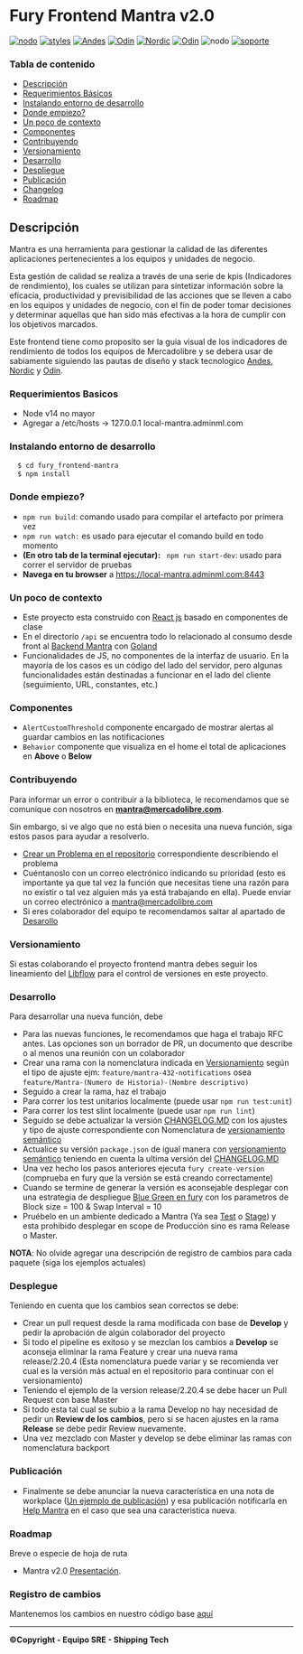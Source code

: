 # Fury Frontend Mantra v2.0
[![nodo](https://img.shields.io/badge/Fury-Client-111)](https://furydocs.io/client)
[![styles](https://img.shields.io/badge/Styles-sass-ff69b4)](https://sass-lang.com/)
[![Andes](https://img.shields.io/badge/Webkit-Andes-3483fa)](https://andes.adminml.com)
[![Odin](https://img.shields.io/badge/Navigation-Odin-42b983)](https://furydocs.io/frontend-odin/)
[![Nordic](https://img.shields.io/badge/Frontend-Nordic-fff)](https://nordic.adminml.com/)
[![Odin](https://img.shields.io/badge/Test-Jest-6b2e85)](https://furydocs.io/frontend-odin/)
![nodo](https://img.shields.io/badge/node-v14-blue)
[![soporte](https://img.shields.io/badge/Soporte-Help_Mantra%40-green.svg)](https://meli.slack.com/archives/C016GDSQAHG)

### Tabla de contenido
- [Descripción](#descripción)
- [Requerimientos Básicos](#descripción)
- [Instalando entorno de desarrollo](#Instalando_entorno_de_desarrollo)
- [Donde empiezo?](#módulos)
- [Un poco de contexto](#Un_poco_de_contexto)
- [Componentes](#Componentes)
- [Contribuyendo](#contribuyendo)
- [Versionamiento](#Versionamiento)
- [Desarrollo](#Desarrollo)
- [Despliegue](#Despliegue)
- [Publicación](#Publicación)
- [Changelog](#Changelog)
- [Roadmap](#Roadmap)

## Descripción

Mantra es una herramienta para gestionar la calidad de las diferentes aplicaciones pertenecientes a los equipos y unidades de negocio.

Esta gestión de calidad se realiza a través de una serie de kpis (Indicadores de rendimiento), los cuales se utilizan para sintetizar información sobre la eficacia, productividad y previsibilidad de las acciones que se lleven a cabo en los equipos y unidades de negocio, con el fin de poder tomar decisiones y determinar aquellas que han sido más efectivas a la hora de cumplir con los objetivos marcados.

Este frontend tiene como proposito ser la guia visual de los indicadores de rendimiento de todos los equipos de Mercadolibre y se debera usar de sabiamente siguiendo las pautas de diseño y stack tecnologico [Andes](https://andes.adminml.com), [Nordic](https://nordic.adminml.com/) y [Odin](https://furydocs.io/frontend-odin/).

### Requerimientos Basicos
  - Node v14 no mayor
  - Agregar a /etc/hosts -> 127.0.0.1 local-mantra.adminml.com

### Instalando entorno de desarrollo
```sh
  $ cd fury_frontend-mantra
  $ npm install
 ```
### Donde empiezo?
  - ```npm run build```: comando usado para compilar el artefacto por primera vez 
  - ```npm run watch:``` es usado para ejecutar el comando build en todo momento 
  - **(En otro tab de la terminal ejecutar):** ``` npm run start-dev```: usado para correr el servidor de pruebas
  - **Navega en tu browser** a https://local-mantra.adminml.com:8443

### Un poco de contexto
  - Este proyecto esta construido con [React js](https://es.reactjs.org/docs/react-component.html) basado en componentes de clase
  - En el directorio ``` /api ``` se encuentra todo lo relacionado al consumo desde front al [Backend Mantra](https://github.com/mercadolibre/fury_backend-mantra) con [Goland](https://go.dev/)
  - Funcionalidades de JS, no componentes de la interfaz de usuario. En la mayoría de los casos es un código del lado del servidor, pero algunas funcionalidades están destinadas a funcionar en el lado del cliente (seguimiento, URL, constantes, etc.)

### Componentes

* ``` AlertCustomThreshold ``` componente encargado de mostrar alertas al guardar cambios en las notificaciones
* ``` Behavior ``` componente que visualiza en el home el total de aplicaciones en **Above** o **Below**

### Contribuyendo

Para informar un error o contribuir a la biblioteca, le recomendamos que se comunique con nosotros en **mantra@mercadolibre.com**.

Sin embargo, si ve algo que no está bien o necesita una nueva función, siga estos pasos para ayudar a resolverlo.
* [Crear un Problema en el repositorio](https://github.com/mercadolibre/fury_frontend-mantra/issues/new) correspondiente describiendo el problema
* Cuéntanoslo con un correo electrónico indicando su prioridad (esto es importante ya que tal vez la función que necesitas tiene una razón para no existir o tal vez alguien más ya está trabajando en ella). Puede enviar un correo electrónico a mantra@mercadolibre.com
* Si eres colaborador del equipo te recomendamos saltar al apartado de [Desarollo](#Desarollar)

### Versionamiento

Si estas colaborando el proyecto frontend mantra debes seguir los lineamiento del [Libflow](https://furydocs.io/release-proess/4.9.0/guide/#/lang-es/workflows/04_libflow) para el control de versiones en este proyecto.

### Desarrollo

Para desarrollar una nueva función, debe

* Para las nuevas funciones, le recomendamos que haga el trabajo RFC antes. Las opciones son un borrador de PR, un documento que describe o al menos una reunión con un colaborador
* Crear una rama con la nomenclatura indicada en [Versionamiento](#versionamiento) según el tipo de ajuste ejm: `feature/mantra-432-notifications` osea `feature/Mantra-(Numero de Historia)-(Nombre descriptivo)`
* Seguido a crear la rama, haz el trabajo
* Para correr los test unitarios localmente (puede usar `npm run test:unit`)
* Para correr los test slint localmente (puede usar `npm run lint`)
* Seguido se debe actualizar la versión [CHANGELOG.MD](CHANGELOG.md) con los ajustes y tipo de ajuste correspondiente con Nomenclatura de [versionamiento semántico](https://semver.org/lang/es/)
* Actualice su versión `package.json` de igual manera con [versionamiento semántico](https://semver.org/lang/es/) teniendo en cuenta la ultima versión del [CHANGELOG.MD](CHANGELOG.md)
* Una vez hecho los pasos anteriores ejecuta `fury create-version` (comprueba en fury que la versión se está creando correctamente) 
* Cuando se termine de generar la versión es aconsejable desplegar con una estrategia de despliegue [Blue Green en fury](https://web.furycloud.io/frontend-mantra/deployments-new) con los parametros de Block size = 100 & Swap Interval = 10
* Pruébelo en un ambiente dedicado a Mantra (Ya sea [Test](https://test-mantra.adminml.com/) o [Stage](https://staging-mantra.adminml.com/)) y esta prohibido desplegar en scope de Producción sino es rama Release o Master.

**NOTA**: No olvide agregar una descripción de registro de cambios para cada paquete (siga los ejemplos actuales)

### Desplegue
Teniendo en cuenta que los cambios sean correctos se debe:

* Crear un pull request desde la rama modificada con base de **Develop** y pedir la aprobación de algún colaborador del proyecto
* Si todo el pipeline es exitoso y se mezclan los cambios a **Develop** se aconseja eliminar la rama Feature y crear una nueva rama release/2.20.4 (Esta nomenclatura puede variar y se recomienda ver cual es la versión más actual en el repositorio para continuar con el versionamiento) 
* Teniendo el ejemplo de la version release/2.20.4 se debe hacer un Pull Request con base Master
* Si todo esta tal cual se subio a la rama Develop no hay necesidad de pedir un **Review de los cambios**, pero si se hacen ajustes en la rama **Release** se debe pedir Review nuevamente.
* Una vez mezclado con Master y develop se debe eliminar las ramas con nomenclatura backport

### Publicación

* Finalmente se debe anunciar la nueva característica en una nota de workplace ([Un ejemplo de publicación](https://meli.workplace.com/notes/161486316270466/)) y esa publicación notificarla en [Help Mantra](https://meli.slack.com/archives/C016GDSQAHG) en el caso que sea una caracteristica nueva. 

### Roadmap

Breve o especie de hoja de ruta 
* Mantra v2.0 [Presentación]([https://docs.google.com/presentation/d/1R87rG1bxliJW1nlM4XRMxSdf90mg3qKMeaLDpMTxcr0/edit#slide=id.g71959900f1_0_159).

### Registro de cambios

Mantenemos los cambios en nuestro código base [aquí](CHANGELOG.md)

***
**©Copyright - Equipo SRE - Shipping Tech**

